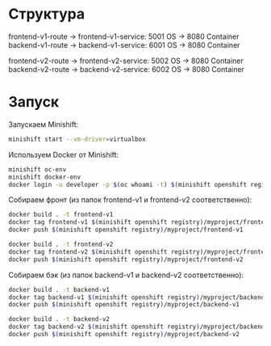 # Структура

frontend-v1-route -> frontend-v1-service: 5001 OS -> 8080 Container
backend-v1-route -> backend-v1-service: 6001 OS -> 8080 Container

frontend-v2-route -> frontend-v2-service: 5002 OS -> 8080 Container
backend-v2-route -> backend-v2-service: 6002 OS -> 8080 Container

# Запуск

Запускаем Minishift:

```bash
minishift start --vm-driver=virtualbox
```

Используем Docker от Minishift:

```bash
minishift oc-env
minishift docker-env
docker login -u developer -p $(oc whoami -t) $(minishift openshift registry)
```

Собираем фронт (из папок frontend-v1 и frontend-v2 соответственно):

```bash
docker build . -t frontend-v1
docker tag frontend-v1 $(minishift openshift registry)/myproject/frontend-v1
docker push $(minishift openshift registry)/myproject/frontend-v1

docker build . -t frontend-v2
docker tag frontend-v2 $(minishift openshift registry)/myproject/frontend-v2
docker push $(minishift openshift registry)/myproject/frontend-v2
```

Собираем бэк (из папок backend-v1 и backend-v2 соответственно):

```bash
docker build . -t backend-v1
docker tag backend-v1 $(minishift openshift registry)/myproject/backend-v1
docker push $(minishift openshift registry)/myproject/backend-v1

docker build . -t backend-v2
docker tag backend-v2 $(minishift openshift registry)/myproject/backend-v2
docker push $(minishift openshift registry)/myproject/backend-v2
```
